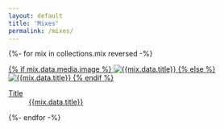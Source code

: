 ```yaml
---
layout: default
title: 'Mixes'
permalink: /mixes/
---
```


<div class="cf pa2">

{%- for mix in collections.mix reversed -%}

<div class="fl w-50 w-25-ns pa2">
<a href="{{mix.url}}" class="db link dim tc">
{% if mix.data.media.image %}
<img src="{{mix.data.media.image}}" alt="{{mix.data.title}}" title="{{mix.data.title}}" class="w-100 db black-10 shadow-4"/>
{% else %}
<img src="/images//mixes/default-logo-600x600.jpg" alt="{{mix.data.title}}" title="{{mix.data.title}}" class="w-100 db black-10 shadow-4"/>
{% endif %}
<dl class="mt2 f6 lh-copy">
<dt class="clip">Title</dt>
<dd class="ml0 black truncate w-100">{{mix.data.title}}</dd>
</dl>
</a>
</div>

{%- endfor -%}

<div>
